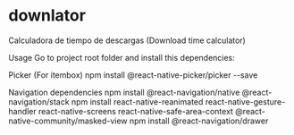 # downlator
Calculadora de tiempo de descargas (Download time calculator)

Usage
Go to project root folder and install this dependencies:

Picker (For itembox)
npm install @react-native-picker/picker --save

Navigation dependencies
npm install @react-navigation/native @react-navigation/stack
npm install react-native-reanimated react-native-gesture-handler react-native-screens react-native-safe-area-context @react-native-community/masked-view
npm install @react-navigation/drawer
